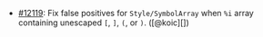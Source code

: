 * [#12119](https://github.com/rubocop/rubocop/pull/12119): Fix false positives for `Style/SymbolArray` when `%i` array containing unescaped `[`, `]`, `(`, or `)`. ([@koic][])
